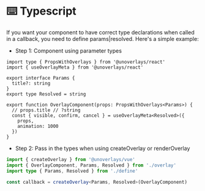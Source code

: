 # ⌨️ Typescript

If you want your component to have correct type declarations when called in a callback, you need to define params|resolved. Here's a simple example:

- Step 1: Component using parameter types

```tsx
import type { PropsWithOverlays } from '@unoverlays/react'
import { useOverlayMeta } from '@unoverlays/react'

export interface Params {
  title?: string
}
export type Resolved = string

export function OverlayComponent(props: PropsWithOverlays<Params>) {
  // props.title // ?string
  const { visible, confirm, cancel } = useOverlayMeta<Resolved>({
    props,
    animation: 1000
  })
}
```

- Step 2: Pass in the types when using createOverlay or renderOverlay

```ts
import { createOverlay } from '@unoverlays/vue'
import { OverlayComponent, Params, Resolved } from './overlay'
import type { Params, Resolved } from './define'

const callback = createOverlay<Params, Resolved>(OverlayComponent)
```
